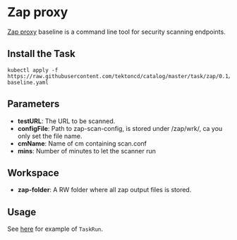 # Zap proxy

[Zap proxy](https://github.com/zaproxy/zaproxy) baseline is a command line tool for security scanning endpoints.

## Install the Task

```shell
kubectl apply -f https://raw.githubusercontent.com/tektoncd/catalog/master/task/zap/0.1/zap-baseline.yaml
```

## Parameters

- **testURL**: The URL to be scanned.
- **configFile**: Path to zap-scan-config, is stored under /zap/wrk/, ca you only set the file name.
- **cmName**: Name of cm containing scan.conf
- **mins**: Number of minutes to let the scanner run

## Workspace

- **zap-folder**: A RW folder where all zap output files is stored.

## Usage

See [here](../0.1/samples/run.yaml) for example of `TaskRun`.
